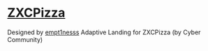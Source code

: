 # <a href="https://afoninis.github.io/ZXCPizza/">ZXCPizza</a>
<span>Designed by <a href="https://github.com/empt1nesss">empt1nesss</a></span>
Adaptive Landing for ZXCPizza (by Cyber Community)

